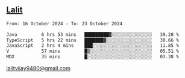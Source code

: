 ## [Lalit](https://lalit.sh)

<!--START_SECTION:waka-->

```txt
From: 16 October 2024 - To: 23 October 2024

Java         6 hrs 53 mins   █████████▓░░░░░░░░░░░░░░░   39.28 %
TypeScript   5 hrs 22 mins   ███████▓░░░░░░░░░░░░░░░░░   30.66 %
JavaScript   2 hrs 4 mins    ███░░░░░░░░░░░░░░░░░░░░░░   11.85 %
V            57 mins         █▒░░░░░░░░░░░░░░░░░░░░░░░   05.51 %
MDX          35 mins         █░░░░░░░░░░░░░░░░░░░░░░░░   03.38 %
```

<!--END_SECTION:waka-->

lalitvijay9480@gmail.com
